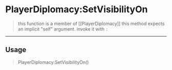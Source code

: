 # PlayerDiplomacy:SetVisibilityOn
> this function is a member of [[PlayerDiplomacy]]
> this method expects an implicit "self" argument. invoke it with `:`
-----
## Usage
> PlayerDiplomacy:SetVisibilityOn()
